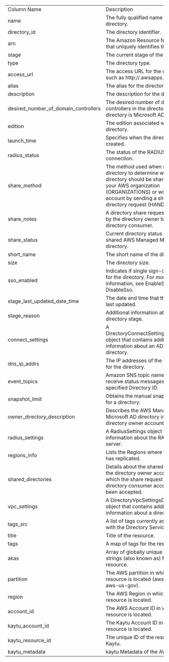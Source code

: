 <table>
	<tr><td>Column Name</td><td>Description</td></tr>
	<tr><td>name</td><td>The fully qualified name of the directory.</td></tr>
	<tr><td>directory_id</td><td>The directory identifier.</td></tr>
	<tr><td>arn</td><td>The Amazon Resource Name (ARN) that uniquely identifies the directory.</td></tr>
	<tr><td>stage</td><td>The current stage of the directory.</td></tr>
	<tr><td>type</td><td>The directory type.</td></tr>
	<tr><td>access_url</td><td>The access URL for the directory, such as http://<alias>.awsapps.com.</td></tr>
	<tr><td>alias</td><td>The alias for the directory.</td></tr>
	<tr><td>description</td><td>The description for the directory.</td></tr>
	<tr><td>desired_number_of_domain_controllers</td><td>The desired number of domain controllers in the directory if the directory is Microsoft AD.</td></tr>
	<tr><td>edition</td><td>The edition associated with this directory.</td></tr>
	<tr><td>launch_time</td><td>Specifies when the directory was created.</td></tr>
	<tr><td>radius_status</td><td>The status of the RADIUS MFA server connection.</td></tr>
	<tr><td>share_method</td><td>The method used when sharing a directory to determine whether the directory should be shared within your AWS organization (ORGANIZATIONS) or with any AWS account by sending a shared directory request (HANDSHAKE).</td></tr>
	<tr><td>share_notes</td><td>A directory share request that is sent by the directory owner to the directory consumer.</td></tr>
	<tr><td>share_status</td><td>Current directory status of the shared AWS Managed Microsoft AD directory.</td></tr>
	<tr><td>short_name</td><td>The short name of the directory.</td></tr>
	<tr><td>size</td><td>The directory size.</td></tr>
	<tr><td>sso_enabled</td><td>Indicates if single sign-on is enabled for the directory. For more information, see EnableSso and DisableSso.</td></tr>
	<tr><td>stage_last_updated_date_time</td><td>The date and time that the stage was last updated.</td></tr>
	<tr><td>stage_reason</td><td>Additional information about the directory stage.</td></tr>
	<tr><td>connect_settings</td><td>A DirectoryConnectSettingsDescription object that contains additional information about an AD Connector directory.</td></tr>
	<tr><td>dns_ip_addrs</td><td>The IP addresses of the DNS servers for the directory.</td></tr>
	<tr><td>event_topics</td><td>Amazon SNS topic names that receive status messages from the specified Directory ID.</td></tr>
	<tr><td>snapshot_limit</td><td>Obtains the manual snapshot limits for a directory.</td></tr>
	<tr><td>owner_directory_description</td><td>Describes the AWS Managed Microsoft AD directory in the directory owner account.</td></tr>
	<tr><td>radius_settings</td><td>A RadiusSettings object that contains information about the RADIUS server.</td></tr>
	<tr><td>regions_info</td><td>Lists the Regions where the directory has replicated.</td></tr>
	<tr><td>shared_directories</td><td>Details about the shared directory in the directory owner account for which the share request in the directory consumer account has been accepted.</td></tr>
	<tr><td>vpc_settings</td><td>A DirectoryVpcSettingsDescription object that contains additional information about a directory.</td></tr>
	<tr><td>tags_src</td><td>A list of tags currently associated with the Directory Service Directory.</td></tr>
	<tr><td>title</td><td>Title of the resource.</td></tr>
	<tr><td>tags</td><td>A map of tags for the resource.</td></tr>
	<tr><td>akas</td><td>Array of globally unique identifier strings (also known as) for the resource.</td></tr>
	<tr><td>partition</td><td>The AWS partition in which the resource is located (aws, aws-cn, or aws-us-gov).</td></tr>
	<tr><td>region</td><td>The AWS Region in which the resource is located.</td></tr>
	<tr><td>account_id</td><td>The AWS Account ID in which the resource is located.</td></tr>
	<tr><td>kaytu_account_id</td><td>The Kaytu Account ID in which the resource is located.</td></tr>
	<tr><td>kaytu_resource_id</td><td>The unique ID of the resource in Kaytu.</td></tr>
	<tr><td>kaytu_metadata</td><td>kaytu Metadata of the AWS resource.</td></tr>
</table>